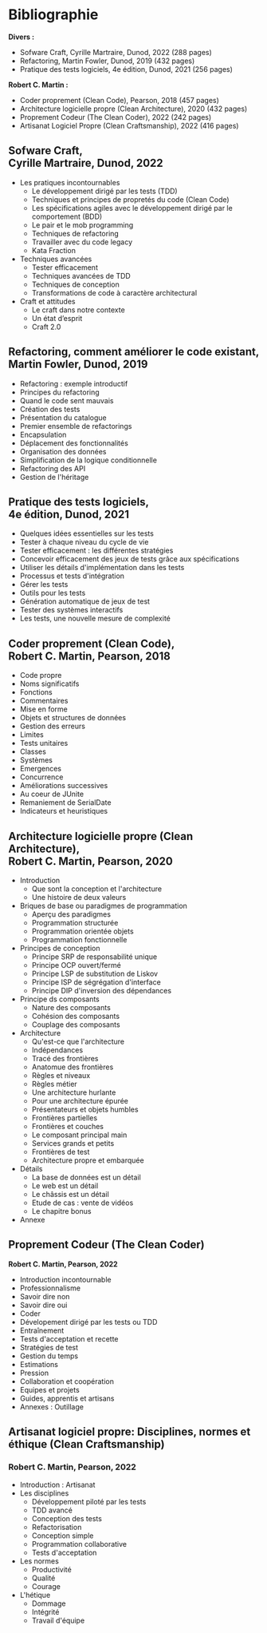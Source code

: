 # Bibliographie

**Divers :**
- Sofware Craft, Cyrille Martraire, Dunod, 2022 (288 pages)
- Refactoring, Martin Fowler, Dunod, 2019 (432 pages)
- Pratique des tests logiciels, 4e édition, Dunod, 2021 (256 pages)

**Robert C. Martin :**
- Coder proprement (Clean Code), Pearson, 2018 (457 pages)
- Architecture logicielle propre (Clean Architecture), 2020 (432 pages)
- Proprement Codeur (The Clean Coder), 2022 (242 pages)
- Artisanat Logiciel Propre (Clean Craftsmanship), 2022 (416 pages)



## Sofware Craft,<br>Cyrille Martraire, Dunod, 2022

-  Les pratiques incontournables
    - Le développement dirigé par les tests (TDD)
    - Techniques et principes de propretés du code (Clean Code)
    - Les spécifications agiles avec le développement dirigé par le comportement (BDD)
    - Le pair et le mob programming
    - Techniques de refactoring
    - Travailler avec du code legacy
    - Kata Fraction
- Techniques avancées
    - Tester efficacement
    - Techniques avancées de TDD
    - Techniques de conception
    - Transformations de code à caractère architectural
- Craft et attitudes
    - Le craft dans notre contexte
    - Un état d’esprit
    - Craft 2.0


## Refactoring, comment améliorer le code existant,<br>Martin Fowler, Dunod, 2019

- Refactoring : exemple introductif
- Principes du refactoring
- Quand le code sent mauvais
- Création des tests
- Présentation du catalogue
- Premier ensemble de refactorings
- Encapsulation
- Déplacement des fonctionnalités
- Organisation des données
- Simplification de la logique conditionnelle
- Refactoring des API
- Gestion de l'héritage


## Pratique des tests logiciels,<br>4e édition, Dunod, 2021

- Quelques idées essentielles sur les tests
- Tester à chaque niveau du cycle de vie
- Tester efficacement : les différentes stratégies
- Concevoir efficacement des jeux de tests grâce aux spécifications
- Utiliser les détails d'implémentation dans les tests
- Processus et tests d'intégration
- Gérer les tests
- Outils pour les tests
- Génération automatique de jeux de test
- Tester des systèmes interactifs
- Les tests, une nouvelle mesure de complexité


## Coder proprement (Clean Code),<br>Robert C. Martin, Pearson, 2018

- Code propre
- Noms significatifs
- Fonctions
- Commentaires
- Mise en forme
- Objets et structures de données
- Gestion des erreurs
- Limites
- Tests unitaires
- Classes
- Systèmes
- Emergences
- Concurrence
- Améliorations successives
- Au coeur de JUnite
- Remaniement de SerialDate
- Indicateurs et heuristiques


##  Architecture logicielle propre (Clean Architecture),<br>Robert C. Martin, Pearson, 2020

- Introduction
    - Que sont la conception et l'architecture
    - Une histoire de deux valeurs
- Briques de base ou paradigmes de programmation
    - Aperçu des paradigmes
    - Programmation structurée
    - Programmation orientée objets
    - Programmation fonctionnelle
- Principes de conception
    - Principe SRP de responsabilité unique
    - Principe OCP ouvert/fermé
    - Principe LSP de substitution de Liskov
    - Principe ISP de ségrégation d'interface
    - Principe DIP d'inversion des dépendances
- Principe ds composants
    - Nature des composants
    - Cohésion des composants
    - Couplage des composants
- Architecture
    - Qu'est-ce que l'architecture
    - Indépendances
    - Tracé des frontières
    - Anatomue des frontières
    - Règles et niveaux
    - Règles métier
    - Une architecture hurlante
    - Pour une architecture épurée
    - Présentateurs et objets humbles
    - Frontières partielles
    - Frontières et couches
    - Le composant principal main
    - Services grands et petits
    - Frontières de test
    - Architecture propre et embarquée
- Détails
    - La base de données est un détail
    - Le web est un détail
    - Le châssis est un détail
    - Etude de cas : vente de vidéos
    - Le chapitre bonus
- Annexe


## Proprement Codeur (The Clean Coder)
**Robert C. Martin, Pearson, 2022**

- Introduction incontournable
- Professionnalisme
- Savoir dire non
- Savoir dire oui
- Coder
- Dévelopement dirigé par les tests ou TDD
- Entraînement
- Tests d'acceptation et recette
- Stratégies de test
- Gestion du temps
- Estimations
- Pression
- Collaboration et coopération
- Equipes et projets
- Guides, apprentis et artisans
- Annexes : Outillage


## Artisanat logiciel propre: Disciplines, normes et éthique (Clean Craftsmanship)
### Robert C. Martin, Pearson, 2022

- Introduction : Artisanat
- Les disciplines
    - Développement piloté par les tests
    - TDD avancé
    - Conception des tests
    - Refactorisation
    - Conception simple
    - Programmation collaborative
    - Tests d'acceptation
- Les normes
    - Productivité
    - Qualité
    - Courage
- L'hétique
    - Dommage
    - Intégrité
    - Travail d'équipe
